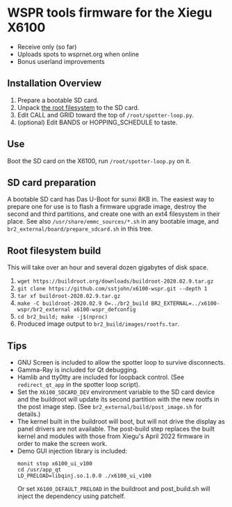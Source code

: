 # WSPR tools firmware for the Xiegu X6100

* Receive only (so far)
* Uploads spots to wsprnet.org when online
* Bonus userland improvements

## Installation Overview

1. Prepare a bootable SD card.
2. Unpack [the root filesystem](https://github.com/sstjohn/x6100-wspr/releases/download/v0.7.1/rootfs-v0.7.1.tar.xz) to the SD card.
2. Edit CALL and GRID toward the top of `/root/spotter-loop.py`.
3. (optional) Edit BANDS or HOPPING\_SCHEDULE to taste.

## Use

Boot the SD card on the X6100, run `/root/spotter-loop.py` on it.

## SD card preparation

A bootable SD card has Das U-Boot for sunxi 8KB in. The easiest way to 
prepare one for use is to flash a firmware upgrade image, destroy the second 
and third partitions, and create one with an ext4 filesystem in their place. 
See also `/usr/share/emmc_sources/*.sh` in any bootable image, and
`br2_external/board/prepare_sdcard.sh` in this tree.

## Root filesystem build

This will take over an hour and several dozen gigabytes of disk space.

1. `wget https://buildroot.org/downloads/buildroot-2020.02.9.tar.gz`
2. `git clone https://github.com/sstjohn/x6100-wspr.git --depth 1`
3. `tar xf buildroot-2020.02.9.tar.gz`
4. `make -C buildroot-2020.02.9 O=../br2_build BR2_EXTERNAL=../x6100-wspr/br2_external x6100-wspr_defconfig`
5. `cd br2_build; make -j$(nproc)`
6.  Produced image output to `br2_build/images/rootfs.tar`.

## Tips

* GNU Screen is included to allow the spotter loop to survive disconnects.
* Gamma-Ray is included for Qt debugging.
* Hamlib and tty0tty are included for loopback control. (See `redirect_qt_app` 
  in the spotter loop script).
* Set the `X6100_SDCARD_DEV` environment variable to the SD card device and
  the buildroot will update its second partition with the new rootfs in the 
  post image step. (See `br2_external/build/post_image.sh` for details.)
* The kernel built in the buildroot will boot, but will not drive the display
  as panel drivers are not available. The post-build step replaces the built
  kernel and modules with those from Xiegu's April 2022 firmware in order to 
  make the screen work.
* Demo GUI injection library is included:
  ```
  monit stop x6100_ui_v100 
  cd /usr/app_qt
  LD_PRELOAD=libqinj.so.1.0.0 ./x6100_ui_v100
  ```
  Or set `X6100_DEFAULT_PRELOAD` in the buildroot and post_build.sh will inject 
  the dependency using patchelf.
